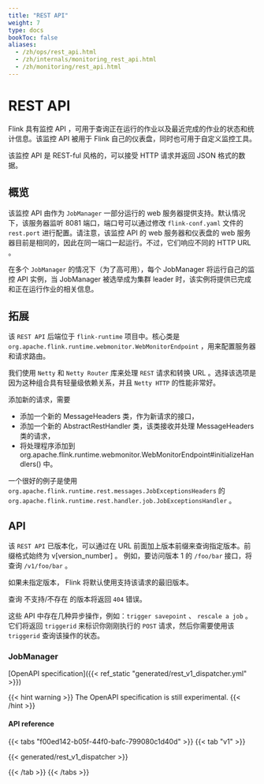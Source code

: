 ```yaml
---
title: "REST API"
weight: 7
type: docs
bookToc: false
aliases:
  - /zh/ops/rest_api.html
  - /zh/internals/monitoring_rest_api.html
  - /zh/monitoring/rest_api.html
---
```

<!--
Licensed to the Apache Software Foundation (ASF) under one
or more contributor license agreements.  See the NOTICE file
distributed with this work for additional information
regarding copyright ownership.  The ASF licenses this file
to you under the Apache License, Version 2.0 (the
"License"); you may not use this file except in compliance
with the License.  You may obtain a copy of the License at

  http://www.apache.org/licenses/LICENSE-2.0

Unless required by applicable law or agreed to in writing,
software distributed under the License is distributed on an
"AS IS" BASIS, WITHOUT WARRANTIES OR CONDITIONS OF ANY
KIND, either express or implied.  See the License for the
specific language governing permissions and limitations
under the License.
-->

# REST API

Flink 具有监控 API ，可用于查询正在运行的作业以及最近完成的作业的状态和统计信息。该监控 API 被用于 Flink 自己的仪表盘，同时也可用于自定义监控工具。

该监控 API 是 REST-ful 风格的，可以接受 HTTP 请求并返回 JSON 格式的数据。

## 概览

该监控 API 由作为 `JobManager` 一部分运行的 web 服务器提供支持。默认情况下，该服务器监听 8081 端口，端口号可以通过修改 `flink-conf.yaml` 文件的 `rest.port` 进行配置。请注意，该监控 API 的 web 服务器和仪表盘的 web 服务器目前是相同的，因此在同一端口一起运行。不过，它们响应不同的 HTTP URL 。

在多个 `JobManager` 的情况下（为了高可用），每个 JobManager 将运行自己的监控 API 实例，当 JobManager 被选举成为集群 leader 时，该实例将提供已完成和正在运行作业的相关信息。


## 拓展

该 `REST API` 后端位于 `flink-runtime` 项目中。核心类是 `org.apache.flink.runtime.webmonitor.WebMonitorEndpoint` ，用来配置服务器和请求路由。

我们使用 `Netty` 和 `Netty Router` 库来处理 `REST` 请求和转换 URL 。选择该选项是因为这种组合具有轻量级依赖关系，并且 `Netty HTTP` 的性能非常好。

添加新的请求，需要

  * 添加一个新的 MessageHeaders 类，作为新请求的接口，
  * 添加一个新的 AbstractRestHandler 类，该类接收并处理 MessageHeaders 类的请求，
  * 将处理程序添加到 org.apache.flink.runtime.webmonitor.WebMonitorEndpoint#initializeHandlers() 中。

一个很好的例子是使用 `org.apache.flink.runtime.rest.messages.JobExceptionsHeaders` 的 `org.apache.flink.runtime.rest.handler.job.JobExceptionsHandler` 。


## API

该 `REST API` 已版本化，可以通过在 URL 前面加上版本前缀来查询指定版本。前缀格式始终为 v[version_number] 。 例如，要访问版本 1 的 `/foo/bar` 接口，将查询 `/v1/foo/bar` 。

如果未指定版本， Flink 将默认使用支持该请求的最旧版本。

查询 不支持/不存在 的版本将返回 `404` 错误。

这些 API 中存在几种异步操作，例如：`trigger savepoint` 、 `rescale a job` 。它们将返回 `triggerid` 来标识你刚刚执行的 `POST` 请求，然后你需要使用该 `triggerid` 查询该操作的状态。

### JobManager

[OpenAPI specification]({{< ref_static "generated/rest_v1_dispatcher.yml" >}})

{{< hint warning >}}
The OpenAPI specification is still experimental.
{{< /hint >}}

#### API reference

{{< tabs "f00ed142-b05f-44f0-bafc-799080c1d40d" >}}
{{< tab "v1" >}}

{{< generated/rest_v1_dispatcher >}}

{{< /tab >}}
{{< /tabs >}}

